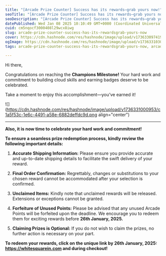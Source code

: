 ```yaml
---
title: "[Arcade Prize Counter] Success has its rewards—grab yours now!"
seoTitle: "[Arcade Prize Counter] Success has its rewards—grab yours now!"
seoDescription: "[Arcade Prize Counter] Success has its rewards—grab yours now!"
datePublished: Wed Jan 08 2025 10:10:49 GMT+0000 (Coordinated Universal Time)
cuid: cm5nqocf3000408l29wcx8iwg
slug: arcade-prize-counter-success-has-its-rewardsgrab-yours-now
cover: https://cdn.hashnode.com/res/hashnode/image/upload/v1736330974190/6cb4aced-4dcf-4dae-a678-affd976ce737.png
ogImage: https://cdn.hashnode.com/res/hashnode/image/upload/v1736331030555/41a4b85c-843e-4596-91ce-54c21e415179.png
tags: arcade-prize-counter-success-has-its-rewardsgrab-yours-now, arcade-prize-counter

---
```


Hi there,

Congratulations on reaching the **Champions Milestone!** Your hard work and commitment to building cloud skills and earning badges deserve to be celebrated.

Take a moment to enjoy this accomplishment—you’ve earned it!

![](https://cdn.hashnode.com/res/hashnode/image/upload/v1736331000953/c1a5f53c-1e6c-4491-a58e-6882deffdc9d.png align="center")

---

**Also, it is now time to celebrate your hard work and commitment!**

**To ensure a seamless prize redemption process, kindly review the following important details:**

1. **Accurate Shipping Information:** Please ensure you provide accurate and up-to-date shipping details to facilitate the swift delivery of your reward.
    
2. **Final Order Confirmation:** Regrettably, changes or substitutions to your chosen reward cannot be accommodated after your selection is confirmed.
    
3. **Unclaimed Items:** Kindly note that unclaimed rewards will be released. Extensions or exceptions cannot be granted.
    
4. **Forfeiture of Unused Points:** Please be advised that any unused Arcade Points will be forfeited upon the deadline. We encourage you to redeem them for exciting rewards before **26th January, 2025.**
    
5. **Claiming Prizes is Optional:** If you do not wish to claim the prizes, no further action is necessary on your part.
    

**To redeem your rewards, click on the unique link by 26th January, 2025:  
https://whitesquarein.com and during checkout!**